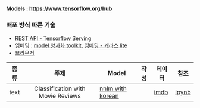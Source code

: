 #### Models : https://www.tensorflow.org/hub
### 배포 방식 따른 기술
- [REST API - Tensorflow Serving](https://www.tensorflow.org/tfx/serving/serving_basic)
- 임베딩 : [model 양자화 toolkit](https://www.tensorflow.org/model_optimization), [임베딩 - 캐라스 lite](https://www.tensorflow.org/lite)
- [브라우저](https://www.tensorflow.org/js)

|   종류   |   주제   | Model | 작성 |데이터| 참조 |
| :------: | :------: | --------- | ----------------- |-| :--: |
| text |Classification with Movie Reviews|[nnlm with korean](https://tfhub.dev/google/collections/tf2-preview-nnlm/1) | |[imdb](https://www.tensorflow.org/api_docs/python/tf/keras/datasets/imdb)|[ipynb](https://www.tensorflow.org/hub/tutorials/tf2_text_classification)|

